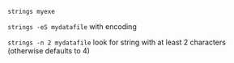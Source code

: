 `strings myexe`

`strings -eS mydatafile` with encoding

`strings -n 2 mydatafile` look for string with at least 2 characters (otherwise defaults to 4)
